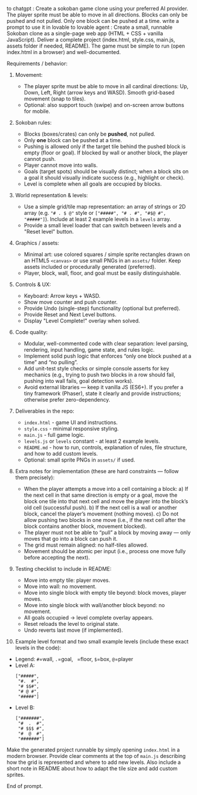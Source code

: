 to chatgpt : Create a sokoban game clone using your preferred AI provider. The player sprite must be able to move in all directions. Blocks can only be pushed and not pulled. Only one block can be pushed at a time. write a prompt to use it in lovable
to lovable agent : Create a small, runnable Sokoban clone as a single-page web app (HTML + CSS + vanilla JavaScript). Deliver a complete project (index.html, style.css, main.js, assets folder if needed, README). The game must be simple to run (open index.html in a browser) and well-documented.

Requirements / behavior:
1. Movement:
   - The player sprite must be able to move in all cardinal directions: Up, Down, Left, Right (arrow keys and WASD). Smooth grid-based movement (snap to tiles).
   - Optional: also support touch (swipe) and on-screen arrow buttons for mobile.

2. Sokoban rules:
   - Blocks (boxes/crates) can only be **pushed**, not pulled.
   - Only **one** block can be pushed at a time.
   - Pushing is allowed only if the target tile behind the pushed block is empty (floor or goal). If blocked by wall or another block, the player cannot push.
   - Player cannot move into walls.
   - Goals (target spots) should be visually distinct; when a block sits on a goal it should visually indicate success (e.g., highlight or check).
   - Level is complete when all goals are occupied by blocks.

3. World representation & levels:
   - Use a simple grid/tile map representation: an array of strings or 2D array (e.g. `"# . $ @"` style or `["#####", "# . #", "#$@ #", "#####"]`). Include at least 2 example levels in a `levels` array.
   - Provide a small level loader that can switch between levels and a "Reset level" button.

4. Graphics / assets:
   - Minimal art: use colored squares / simple sprite rectangles drawn on an HTML5 `<canvas>` or use small PNGs in an `assets/` folder. Keep assets included or procedurally generated (preferred).
   - Player, block, wall, floor, and goal must be easily distinguishable.

5. Controls & UX:
   - Keyboard: Arrow keys + WASD.
   - Show move counter and push counter.
   - Provide Undo (single-step) functionality (optional but preferred).
   - Provide Reset and Next Level buttons.
   - Display "Level Complete!" overlay when solved.

6. Code quality:
   - Modular, well-commented code with clear separation: level parsing, rendering, input handling, game state, and rules logic.
   - Implement solid push logic that enforces “only one block pushed at a time” and “no pulling”.
   - Add unit-test style checks or simple console asserts for key mechanics (e.g., trying to push two blocks in a row should fail, pushing into wall fails, goal detection works).
   - Avoid external libraries — keep it vanilla JS (ES6+). If you prefer a tiny framework (Phaser), state it clearly and provide instructions; otherwise prefer zero-dependency.

7. Deliverables in the repo:
   - `index.html` - game UI and instructions.
   - `style.css` - minimal responsive styling.
   - `main.js` - full game logic.
   - `levels.js` or `levels` constant - at least 2 example levels.
   - `README.md` - how to run, controls, explanation of rules, file structure, and how to add custom levels.
   - Optional: small sprite PNGs in `assets/` if used.

8. Extra notes for implementation (these are hard constraints — follow them precisely):
   - When the player attempts a move into a cell containing a block:
     a) If the next cell in that same direction is empty or a goal, move the block one tile into that next cell and move the player into the block’s old cell (successful push).
     b) If the next cell is a wall or another block, cancel the player’s movement (nothing moves).
     c) Do not allow pushing two blocks in one move (i.e., if the next cell after the block contains another block, movement blocked).
   - The player must not be able to “pull” a block by moving away — only moves that go into a block can push it.
   - The grid must remain aligned: no half-tiles allowed.
   - Movement should be atomic per input (i.e., process one move fully before accepting the next).

9. Testing checklist to include in README:
   - Move into empty tile: player moves.
   - Move into wall: no movement.
   - Move into single block with empty tile beyond: block moves, player moves.
   - Move into single block with wall/another block beyond: no movement.
   - All goals occupied -> level complete overlay appears.
   - Reset reloads the level to original state.
   - Undo reverts last move (if implemented).

10. Example level format and two small example levels (include these exact levels in the code):
   - Legend: `#`=wall, `.`=goal, ` `=floor, `$`=box, `@`=player
   - Level A:
     ```
     ["#####",
      "#.  #",
      "# $$#",
      "# @ #",
      "#####"]
     ```
   - Level B:
     ```
     ["#######",
      "#  .  #",
      "# $$$ #",
      "#  @  #",
      "#######"]
     ```

Make the generated project runnable by simply opening `index.html` in a modern browser. Provide clear comments at the top of `main.js` describing how the grid is represented and where to add new levels. Also include a short note in README about how to adapt the tile size and add custom sprites.

End of prompt.


